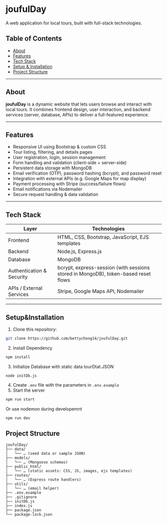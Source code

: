 # joufulDay  

A web application for local tours, built with full-stack technologies.  

## Table of Contents

- [About](#about)  
- [Features](#features)  
- [Tech Stack](#tech-stack)  
- [Setup & Installation](#setupinstallation)
- [Project Structure](#project-structure)

---

## About  
**joufulDay** is a dynamic website that lets users browse and interact with local tours. It combines frontend design, user interaction, and backend services (server, database, APIs) to deliver a full-featured experience.

---

## Features  
- Responsive UI using Bootstrap & custom CSS  
- Tour listing, filtering, and details pages  
- User registration, login, session management  
- Form handling and validation (client-side + server-side)  
- Persistent data storage with MongoDB  
- Email verification (OTP), password hashing (bcrypt), and password reset  
- Integration with external APIs (e.g. Google Maps for map display)  
- Payment processing with Stripe (success/failure flows)  
- Email notifications via Nodemailer  
- Secure request handling & data validation  

---

## Tech Stack  

| Layer | Technologies |
|---|---|
| Frontend | HTML, CSS, Bootstrap, JavaScript, EJS templates |
| Backend | Node.js, Express.js |
| Database | MongoDB |
| Authentication & Security | bcrypt, express-session (with sessions stored in MongoDB), token-based reset flows |
| APIs / External Services | Stripe, Google Maps API, Nodemailer |

---

## Setup&Installation  

1. Clone this repository:  
```bash
git clone https://github.com/bettycheng14/joufulDay.git
```

2. Install Dependency
```bash
npm install
```

3. Initialize Database with static data tourDtat.JSON
```
node initDb.js
```
4. Create `.env` file with the parameters in `.env.example`
5. Start the server
  ```bash
  npm run start
  ```
  Or use nodemon during developemnt
  ```bash
  npm run dev
  ```

## Project Structure
```
joufulDay/
├── data/
│   └── … (seed data or sample JSON)  
├── models/
│   └── … (Mongoose schemas)  
├── public_html/
│   └── … (static assets: CSS, JS, images, ejs templates)  
├── routes/
│   └── … (Express route handlers)  
├── utils/
│   └── … (email helper)  
├── .env.example  
├── .gitignore  
├── initDb.js  
├── index.js
├── package.json  
└── package-lock.json  

```

